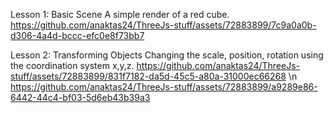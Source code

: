 Lesson 1: Basic Scene
A simple render of a red cube. 
<br>
https://github.com/anaktas24/ThreeJs-stuff/assets/72883899/7c9a0a0b-d306-4a4d-bccc-efc0e8f73bb7

Lesson 2: Transforming Objects
Changing the scale, position, rotation using the coordination system x,y,z.
https://github.com/anaktas24/ThreeJs-stuff/assets/72883899/831f7182-da5d-45c5-a80a-31000ec66268 \n
https://github.com/anaktas24/ThreeJs-stuff/assets/72883899/a9289e86-6442-44c4-bf03-5d6eb43b39a3
